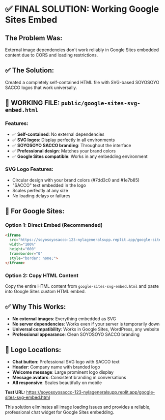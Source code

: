 # ✅ FINAL SOLUTION: Working Google Sites Embed

## The Problem Was: 
External image dependencies don't work reliably in Google Sites embedded content due to CORS and loading restrictions.

## ✅ The Solution:
Created a completely self-contained HTML file with SVG-based SOYOSOYO SACCO logos that work universally.

## 📁 **WORKING FILE:** `public/google-sites-svg-embed.html`

### **Features:**
- ✅ **Self-contained**: No external dependencies
- ✅ **SVG logos**: Display perfectly in all environments
- ✅ **SOYOSOYO SACCO branding**: Throughout the interface
- ✅ **Professional design**: Matches your brand colors
- ✅ **Google Sites compatible**: Works in any embedding environment

### **SVG Logo Features:**
- Circular design with your brand colors (#7dd3c0 and #1e7b85)
- "SACCO" text embedded in the logo
- Scales perfectly at any size
- No loading delays or failures

## 🚀 **For Google Sites:**

### **Option 1: Direct Embed (Recommended)**
```html
<iframe 
  src="https://soyosoyosacco-123-nylageneralsupp.replit.app/google-sites-svg-embed.html" 
  width="100%" 
  height="600"
  frameborder="0"
  style="border: none;">
</iframe>
```

### **Option 2: Copy HTML Content**
Copy the entire HTML content from `google-sites-svg-embed.html` and paste into Google Sites custom HTML embed.

## ✅ **Why This Works:**
- **No external images**: Everything embedded as SVG
- **No server dependencies**: Works even if your server is temporarily down
- **Universal compatibility**: Works in Google Sites, WordPress, any website
- **Professional appearance**: Clean SOYOSOYO SACCO branding

## 🎨 **Logo Locations:**
- **Chat button**: Professional SVG logo with SACCO text
- **Header**: Company name with branded logo
- **Welcome message**: Large prominent logo display  
- **Message avatars**: Consistent branding in conversations
- **All responsive**: Scales beautifully on mobile

**Test URL:** https://soyosoyosacco-123-nylageneralsupp.replit.app/google-sites-svg-embed.html

This solution eliminates all image loading issues and provides a reliable, professional chat widget for Google Sites embedding.